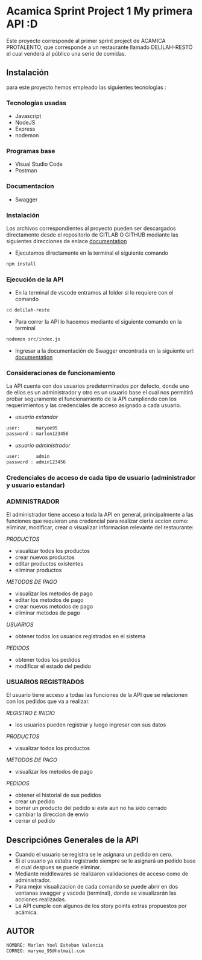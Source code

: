 # Acamica Sprint Project 1 My primera API  :D

Este proyecto corresponde al primer sprint project de ACAMICA PROTALENTO, que corresponde a un restaurante llamado DELILAH-RESTÓ 
el cual venderá al público una serie de comidas.

## Instalación

para este proyecto hemos empleado las siguientes tecnologias :

### Tecnologías usadas

* Javascript
* NodeJS
* Express                                                                                                                                                               
* nodemon

### Programas base

* Visual Studio Code
* Postman

### Documentacion

* Swagger

### Instalación

Los archivos correspondientes al proyecto pueden ser descargados directamente desde el repositorio de GITLAB O GITHUB mediante las siguientes direcciones de enlace [documentation](https://gitlab.com/protalentomarlon/dwbe-tale-01/-/tree/master/delilah-resto) 

* Ejecutamos directamente en la terminal el siguiente comando  
```bash
npm install
```

### Ejecución de la API

* En la terminal de vscode entramos al folder si lo requiere con el comando

```bash
cd delilah-resto
```
* Para correr la API lo hacemos mediante el siguiente comando en la terminal

```bash
nodemon src/index.js
```
* Ingresar a la documentación de Swagger encontrada en la siguiente url: [documentation](http://localhost:3000/swaggerAPI/#/)

### Consideraciones de funcionamiento

La API cuenta con dos usuarios predeterminados por defecto, donde uno de ellos es un administrador y otro es un usuario base el cual nos permitirá probar seguramente el funcionamiento de la API cumpliendo con los requerimientos y las credenciales de acceso asignado a cada usuario.

* *usuario estandar*

```bash
user:      maryoe95
password : marlon123456
```
* *usuario administrador*

```bash
user:      admin
password : admin123456
```

### Credenciales de acceso de cada tipo de usuario (administrador y usuario estandar)

### ADMINISTRADOR

El administrador tiene acceso a toda la API en general, principalmente a las funciones que requieran una credencial para realizar cierta
accion como: eliminar, modificar, crear o visualizar informacion relevante del restaurante: 

*PRODUCTOS*

* visualizar todos los productos
* crear nuevos productos
* editar productos existentes
* eliminar productos

*METODOS DE PAGO*

* visualizar los metodos de pago
* editar los metodos de pago
* crear nuevos metodos de pago
* eliminar metodos de pago

*USUARIOS*

* obtener todos los usuarios registrados en el sistema

*PEDIDOS*

* obtener todos los pedidos
* modificar el estado del pedido

### USUARIOS REGISTRADOS

El usuario tiene acceso a todas las funciones de la API que se relacionen con los pedidos que va a realizar.

*REGISTRO E INICIO*

* los usuarios pueden registrar y luego ingresar con sus datos

*PRODUCTOS*

* visualizar todos los productos

*METODOS DE PAGO*

* visualizar los metodos de pago

*PEDIDOS*

* obtener el historial de sus pedidos
* crear un pedido
* borrar un producto del pedido si este aun no ha sido cerrado
* cambiar la direccion de envio
* cerrar el pedido

## Descripciónes Generales de la API

* Cuando el usuario se registra se le asignara un pedido en cero.
* Si el usuario ya estaba registrado siempre se le asignará un pedido base el cual despues se puede eliminar.
* Mediante middlewares se realizaron validaciones de acceso como de administrador. 
* Para mejor visualizacion de cada comando se puede abrir en dos ventanas swagger y vscode (terminal), donde se visualizarán las acciones  realizadas.
* La API cumple con algunos de los story points extras propuestos por acámica.


## AUTOR

```bash
NOMBRE: Marlon Yoel Esteban Valencia
CORREO: maryoe_95@hotmail.com
```
